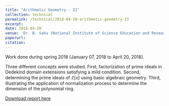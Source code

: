 ```yaml
---
title: "Arithmetic Geometry - II"
collection: technical
permalink: /technical/2018-04-20-arithmetic-geometry-II
excerpt:
date: 2018-04-20
venue: 'Dr. B. Sahu (National Institute of Science Education and Research, Bhubaneswar)'
paperurl: 
citation: 
---
```

Work done during spring 2018 (January 07, 2018 to April 20, 2018).

Three different concepts were studied.  First, factorization of prime ideals in Dedekind domain extensions satisfying a mild condition. Second, determining the prime ideals of $\mathbb{Z}[x]$ using basic algebraic geometry.  Third, illustrating the application of normalization process to determine the dimension of the polynomial ring.

[Download report here](http://gkorpal.github.io/files/spring2018-arithmetic_geometry_II-gaurish.pdf)
